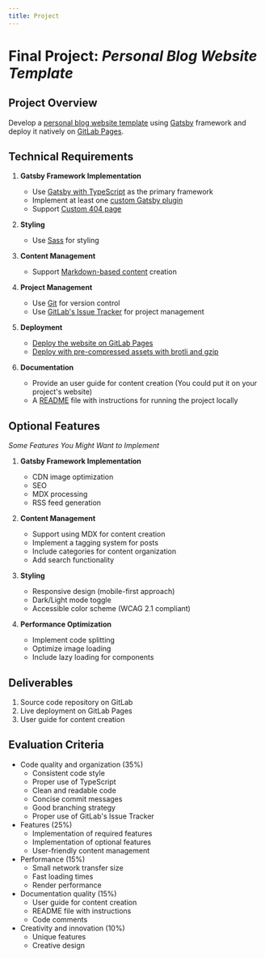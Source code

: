 ```yaml
---
title: Project
---
```


# Final Project: *Personal Blog Website Template*

## Project Overview
Develop a [personal blog website template](https://fuwari.vercel.app/) using [Gatsby](https://www.gatsbyjs.com/) framework and deploy it natively on [GitLab Pages](https://docs.gitlab.com/ee/user/project/pages/).

## Technical Requirements
1. **Gatsby Framework Implementation**
    * Use [Gatsby with TypeScript](https://www.gatsbyjs.com/docs/how-to/custom-configuration/typescript/) as the primary framework
    * Implement at least one [custom Gatsby plugin](https://www.gatsbyjs.com/docs/creating-plugins/)
    * Support [Custom 404 page](https://www.gatsbyjs.com/docs/how-to/adding-common-features/add-404-page/)

2. **Styling**
    * Use [Sass](https://www.gatsbyjs.com/docs/how-to/styling/sass/) for styling

3. **Content Management**
    * Support [Markdown-based content](https://www.gatsbyjs.com/docs/how-to/routing/adding-markdown-pages/) creation

4. **Project Management**
    * Use [Git](https://git-scm.com/) for version control
    * Use [GitLab's Issue Tracker](https://docs.gitlab.com/ee/user/project/issues/) for project management

5. **Deployment**
    * [Deploy the website on GitLab Pages](https://www.gatsbyjs.com/docs/how-to/previews-deploys-hosting/deploying-to-gitlab-pages/)
    * [Deploy with pre-compressed assets with brotli and gzip](https://docs.gitlab.com/ee/user/project/pages/introduction.html#serving-compressed-assets)

6. **Documentation**
    * Provide an user guide for content creation (You could put it on your project's website)
    * A [README](https://gitlab.com/gitlab-org/gitlab/-/blob/master/README.md) file with instructions for running the project locally

## Optional Features 
*Some Features You Might Want to Implement*

1. **Gatsby Framework Implementation**
    * CDN image optimization
    * SEO
    * MDX processing
    * RSS feed generation

2. **Content Management**
   * Support using MDX for content creation
   * Implement a tagging system for posts
   * Include categories for content organization
   * Add search functionality

3. **Styling**
   * Responsive design (mobile-first approach)
   * Dark/Light mode toggle
   * Accessible color scheme (WCAG 2.1 compliant)

4. **Performance Optimization**
   * Implement code splitting
   * Optimize image loading
   * Include lazy loading for components


## Deliverables
1. Source code repository on GitLab
2. Live deployment on GitLab Pages
3. User guide for content creation


## Evaluation Criteria
- Code quality and organization (35%)
    * Consistent code style
    * Proper use of TypeScript
    * Clean and readable code
    * Concise commit messages
    * Good branching strategy
    * Proper use of GitLab's Issue Tracker
- Features (25%)
    * Implementation of required features
    * Implementation of optional features
    * User-friendly content management
- Performance (15%)
    * Small network transfer size
    * Fast loading times
    * Render performance
- Documentation quality (15%)
    * User guide for content creation
    * README file with instructions
    * Code comments
- Creativity and innovation (10%)
    * Unique features
    * Creative design
